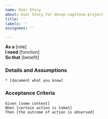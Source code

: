 ```yaml
---
name: User Story
about: User Story for devop-capstone-project
title: ''
labels: ''
assignees: ''

---
```


**As a** [role]  
**I need** [function]  
**So that** [benefit]  
      
### Details and Assumptions
    * [document what you know]      
### Acceptance Criteria     
 ```gherkin
 Given [some context]
 When [certain action is taken]
 Then [the outcome of action is observed]
 ```

